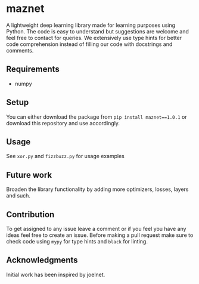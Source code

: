 # maznet
A lightweight deep learning library made for learning
purposes using Python. The code is easy to understand
but suggestions are welcome and feel free to contact for
queries. We extensively use type hints for better code
comprehension instead of filling our code with docstrings
and comments.

## Requirements
 - numpy

## Setup
You can either download the package from 
`pip install maznet==1.0.1`
or download this repository and use accordingly.

## Usage
See `xor.py` and `fizzbuzz.py` for usage examples

## Future work
Broaden the library functionality by adding more optimizers,
losses, layers and such.

## Contribution
To get assigned to any issue leave a comment or if
you feel you have any ideas feel free to create an issue.
Before making a pull request make sure to check code using
`mypy` for type hints and `black` for linting.

## Acknowledgments
Initial work has been inspired by joelnet.
